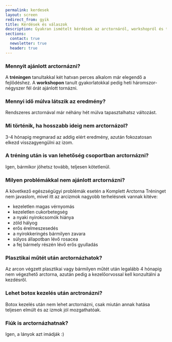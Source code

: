 ```yaml
---
permalink: kerdesek
layout: screen
redirect_from: gyik
title: Kérdések és válaszok
description: Gyakran ismételt kérdések az arctornáról, workshopról és tréningről
sections:
  contact: true
  newsletter: true
  header: true
---
```


<h3 class="u-MarginTopZero">Mennyit ajánlott arctornázni?</h3>

A **tréningen** tanultakkal két hatvan perces alkalom már elegendő a
fejlődéshez. A **workshopon** tanult gyakorlatokkal pedig heti
háromszor-négyszer fél órát ajánlott tornázni.

### Mennyi idő múlva látszik az eredmény?

Rendszeres arctornával már néhány hét múlva tapasztalhatsz változást.

### Mi történik, ha hosszabb ideig nem arctornázol?

3-4 hónapig megmarad az addig elért eredmény, azután fokozatosan elkezd
visszagyengülni az izom.

### A tréning után is van lehetőség csoportban arctornázni?

Igen, bármikor jöhetsz tovább, teljesen kötetlenül.

### Milyen problémákkal nem ajánlott arctornázni?

A következő egészségügyi problémák esetén a Komplett Arctorna Tréninget nem
javaslom, mivel itt az arcizmok nagyobb terhelésnek vannak kitéve:

*   kezeletlen magas vérnyomás
*   kezeletlen cukorbetegség
*   a nyaki nyirokcsomók hiánya
*   zöld hályog
*   erős érelmeszesedés
*   a nyirokkeringés bármilyen zavara
*   súlyos állapotban lévő rosacea
*   a fej bármely részén lévő erős gyulladás

### Plasztikai műtét után arctornázhatok?

Az arcon végzett plasztikai vagy bármilyen műtét után legalább 4 hónapig nem
végezhető arctorna, azután pedig a kezelőorvossal kell konzultálni a kezdésről.

### Lehet botox kezelés után arctronázni?

Botox kezelés után nem lehet arctornázni, csak miután annak hatása teljesen
elmúlt és az izmok jól mozgathatóak.

### Fiúk is arctornázhatnak?

Igen, a lányok azt imádják :)
